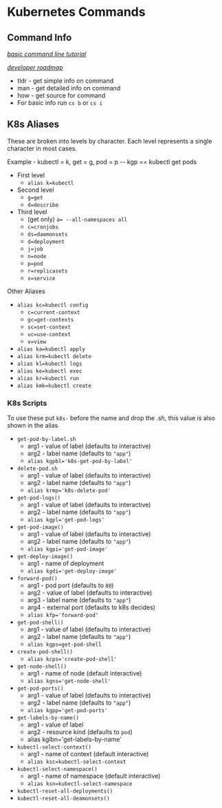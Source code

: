 # Kubernetes Commands

## Command Info

*[basic command line tutorial](https://ubuntu.com/tutorials/command-line-for-beginners#1-overview)*

*[developer roadmap](https://github.com/kamranahmedse/developer-roadmap)*

* tldr - get simple info on command
* man - get detailed info on command
* how - get source for command
* For basic info run `cs b` or `cs i`

## K8s Aliases

These are broken into levels by character. Each level represents a single character in most cases.

Example - kubectl = k, get = g, pod = p -- kgp == kubectl get pods

* First level
  * `alias k=kubectl`
* Second level
  * `g=get`
  * `d=describe`
* Third level
  * (get only) `a= --all-namespaces all`
  * `c=cronjobs`
  * `ds=daemonsets`
  * `d=deployment`
  * `j=job`
  * `n=node`
  * `p=pod`
  * `r=replicasets`
  * `s=service`

Other Aliases

* `alias kc=kubectl config`
  * `c=current-context`
  * `gc=get-contexts`
  * `sc=set-context`
  * `uc=use-context`
  * `v=view`
* `alias ka=kubectl apply`
* `alias krm=kubectl delete`
* `alias kl=kubectl logs`
* `alias ke=kubectl exec`
* `alias kr=kubectl run`
* `alias kmk=kubectl create`

### K8s Scripts

To use these put `k8s-` before the name and drop the .sh, this value is also shown in the alias

* `get-pod-by-label.sh`
  * arg1 - value of label (defaults to interactive)
  * arg2 - label name (defaults to `"app"`)
  * `alias kgpbl='k8s-get-pod-by-label'`
* `delete-pod.sh`
  * arg1 - value of label (defaults to interactive)
  * arg2 - label name (defaults to `"app"`)
  * `alias krmp='k8s-delete-pod'`
* `get-pod-logs()`
  * arg1 - value of label (defaults to interactive)
  * arg2 - label name (defaults to `"app"`)
  * `alias kgpl='get-pod-logs'`
* `get-pod-image()`
  * arg1 - value of label (defaults to interactive)
  * arg2 - label name (defaults to `"app"`)
  * `alias kgpi='get-pod-image'`
* `get-deploy-image()`
  * arg1 - name of deployment
  * `alias kgdi='get-deploy-image'`
* `forward-pod()`
  * arg1 - pod port (defaults to `80`)
  * arg2 - value of label (defaults to interactive)
  * arg3 - label name (defaults to `"app"`)
  * arg4 - external port (defaults to k8s decides)
  * `alias kfp='forward-pod'`
* `get-pod-shell()`
  * arg1 - value of label (defaults to interactive)
  * arg2 - label name (defaults to `"app"`)
  * `alias kgps=get-pod-shell`
* `create-pod-shell()`
  * `alias kcps='create-pod-shell'`
* `get-node-shell()`
  * arg1 - name of node (default interactive)
  * `alias kgns='get-node-shell'`
* `get-pod-ports()`
  * arg1 - value of label (defaults to interactive)
  * arg2 - label name (defaults to `"app"`)
  * `alias kgpp='get-pod-ports'`
* `get-labels-by-name()`
  * arg1 - value of label
  * arg2 - resource kind (defaults to `pod`)
  * alias kglbn='get-labels-by-name'
* `kubectl-select-context()`
  * arg1 - name of context (default interactive)
  * `alias ksc=kubectl-select-context`
* `kubectl-select-namespace()`
  * arg1 - name of namespace (default interactive)
  * `alias ksn=kubectl-select-namespace`
* `kubectl-reset-all-deployments()`
* `kubectl-reset-all-deamonsets()`
